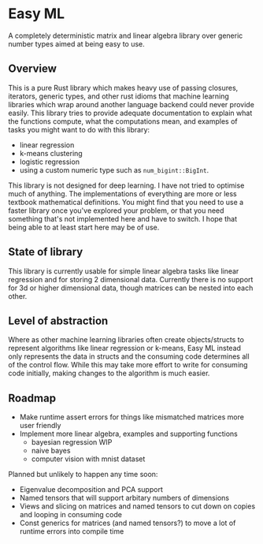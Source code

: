 # Easy ML

A completely deterministic matrix and linear algebra library over generic number types aimed at being easy to use.

## Overview
This is a pure Rust library which makes heavy use of passing closures, iterators, generic types, and other rust idioms that machine learning libraries which wrap around another language backend could never provide easily. This library tries to provide adequate documentation to explain what the functions compute, what the computations mean, and examples of tasks you might want to do with this library:

- linear regression
- k-means clustering
- logistic regression
- using a custom numeric type such as `num_bigint::BigInt`.

This library is not designed for deep learning. I have not tried to optimise much of anything. The implementations of everything are more or less textbook mathematical definitions. You might find that you need to use a faster library once you've explored your problem, or that you need something that's not implemented here and have to switch. I hope that being able to at least start here may be of use.

## State of library

This library is currently usable for simple linear algebra tasks like linear regression and for storing 2 dimensional data. Currently there is no support for 3d or higher dimensional data, though matrices can be nested into each other.

## Level of abstraction

Where as other machine learning libraries often create objects/structs to represent algorithms like linear regression or k-means, Easy ML instead only represents the data in structs and the consuming code determines all of the control flow. While this may take more effort to write for consuming code initially, making changes to the algorithm is much easier.

## Roadmap

- Make runtime assert errors for things like mismatched matrices more user friendly
- Implement more linear algebra, examples and supporting functions
  - bayesian regression WIP
  - naive bayes
  - computer vision with mnist dataset

Planned but unlikely to happen any time soon:

- Eigenvalue decomposition and PCA support
- Named tensors that will support arbitary numbers of dimensions
- Views and slicing on matrices and named tensors to cut down on copies and looping in consuming code
- Const generics for matrices (and named tensors?) to move a lot of runtime errors into compile time
